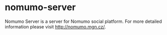 nomumo-server
=============

Nomumo Server is a server for Nomumo social platform. For more detailed information please visit http://nomumo.mgn.cz/.
